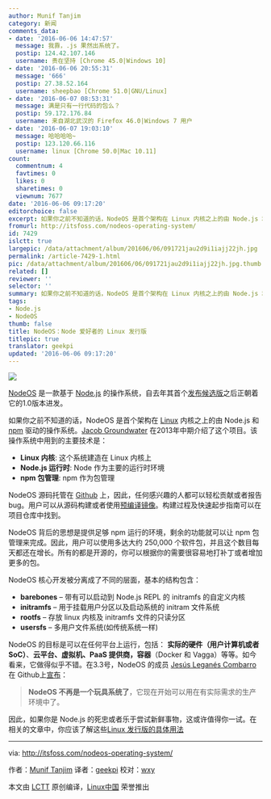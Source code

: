 ```yaml
---
author: Munif Tanjim
category: 新闻
comments_data:
- date: '2016-06-06 14:47:57'
  message: 我靠，.js 果然出系统了。
  postip: 124.42.107.146
  username: 贵在坚持 [Chrome 45.0|Windows 10]
- date: '2016-06-06 20:55:31'
  message: '666'
  postip: 27.38.52.164
  username: sheepbao [Chrome 51.0|GNU/Linux]
- date: '2016-06-07 08:53:31'
  message: 满是只有一行代码的包么？
  postip: 59.172.176.84
  username: 来自湖北武汉的 Firefox 46.0|Windows 7 用户
- date: '2016-06-07 19:03:10'
  message: 哈哈哈哈~
  postip: 123.120.66.116
  username: linux [Chrome 50.0|Mac 10.11]
count:
  commentnum: 4
  favtimes: 0
  likes: 0
  sharetimes: 0
  viewnum: 7677
date: '2016-06-06 09:17:20'
editorchoice: false
excerpt: 如果你之前不知道的话，NodeOS 是首个架构在 Linux 内核之上的由 Node.js 和 npm 驱动的操作系统。
fromurl: http://itsfoss.com/nodeos-operating-system/
id: 7429
islctt: true
largepic: /data/attachment/album/201606/06/091721jau2d9i1iajj22jh.jpg
permalink: /article-7429-1.html
pic: /data/attachment/album/201606/06/091721jau2d9i1iajj22jh.jpg.thumb.jpg
related: []
reviewer: ''
selector: ''
summary: 如果你之前不知道的话，NodeOS 是首个架构在 Linux 内核之上的由 Node.js 和 npm 驱动的操作系统。
tags:
- Node.js
- NodeOS
thumb: false
title: NodeOS：Node 爱好者的 Linux 发行版
titlepic: true
translator: geekpi
updated: '2016-06-06 09:17:20'
---
```


![](/data/attachment/album/201606/06/091721jau2d9i1iajj22jh.jpg)


[NodeOS](http://node-os.com/) 是一款基于 [Node.js](https://nodejs.org/en/) 的操作系统，自去年其首个[发布候选版](https://github.com/NodeOS/NodeOS/releases/tag/v1.0-RC1)之后正朝着它的1.0版本进发。


如果你之前不知道的话，NodeOS 是首个架构在 [Linux](http://itsfoss.com/tag/linux/) 内核之上的由 Node.js 和 [npm](https://www.npmjs.com/) 驱动的操作系统。[Jacob Groundwater](https://github.com/groundwater) 在2013年中期介绍了这个项目。该操作系统中用到的主要技术是：


* **Linux 内核**: 这个系统建造在 Linux 内核上
* **Node.js 运行时**: Node 作为主要的运行时环境
* **npm 包管理**: npm 作为包管理


NodeOS 源码托管在 [Github](https://github.com/nodeos/nodeos) 上，因此，任何感兴趣的人都可以轻松贡献或者报告 bug。用户可以从源码构建或者使用[预编译镜像](https://github.com/NodeOS/NodeOS/releases)。构建过程及快速起步指南可以在项目仓库中找到。


NodeOS 背后的思想是提供足够 npm 运行的环境，剩余的功能就可以让 npm 包管理来完成。因此，用户可以使用多达大约 250,000 个软件包，并且这个数目每天都还在增长。所有的都是开源的，你可以根据你的需要很容易地打补丁或者增加更多的包。


NodeOS 核心开发被分离成了不同的层面，基本的结构包含：


* **barebones** – 带有可以启动到 Node.js REPL 的 initramfs 的自定义内核
* **initramfs** – 用于挂载用户分区以及启动系统的 initram 文件系统
* **rootfs** – 存放 linux 内核及 initramfs 文件的只读分区
* **usersfs** – 多用户文件系统(如传统系统一样)


NodeOS 的目标是可以在任何平台上运行，包括： **实际的硬件（用户计算机或者 SoC）**、**云平台、虚拟机、PaaS 提供商，容器**（Docker 和 Vagga）等等。如今看来，它做得似乎不错。在3.3号，NodeOS 的成员 [Jesús Leganés Combarro](https://github.com/piranna) 在 Github上[宣布](https://github.com/NodeOS/NodeOS/issues/216)：



> 
> **NodeOS 不再是一个玩具系统了**，它现在开始可以用在有实际需求的生产环境中了。
> 
> 
> 


因此，如果你是 Node.js 的死忠或者乐于尝试新鲜事物，这或许值得你一试。在相关的文章中，你应该了解这些[Linux 发行版的具体用法](http://itsfoss.com/weird-ubuntu-based-linux-distributions/)




---


via: <http://itsfoss.com/nodeos-operating-system/>


作者：[Munif Tanjim](http://itsfoss.com/author/munif/) 译者：[geekpi](https://github.com/geekpi) 校对：[wxy](https://github.com/wxy)


本文由 [LCTT](https://github.com/LCTT/TranslateProject) 原创编译，[Linux中国](https://linux.cn/) 荣誉推出